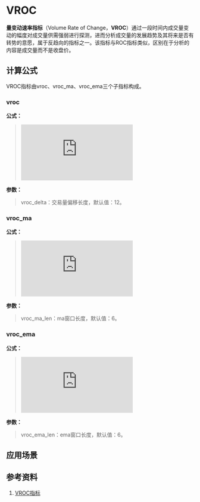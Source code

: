 # VROC
**量变动速率指标**（Volume Rate of Change，**VROC**）通过一段时间内成交量变动的幅度对成交量供需强弱进行探测，进而分析成交量的发展趋势及其将来是否有转势的意愿，属于反趋向的指标之一。该指标与ROC指标类似，区别在于分析的内容是成交量而不是收盘价。


## 计算公式
VROC指标由vroc、vroc_ma、vroc_ema三个子指标构成。

### vroc
**公式：**  
>![equation](http://www.sciweavers.org/tex2img.php?eq=vroc%20%3D%20100%20%2A%20%28vol%20%2F%20vol%28-vroc%5C_delta%29%20-%201%29&bc=White&fc=Black&im=jpg&fs=12&ff=arev&edit=0)

**参数：**  
>vroc_delta：交易量偏移长度，默认值：12。

### vroc_ma
**公式：**  
>![equation](http://www.sciweavers.org/tex2img.php?eq=vroc%5C_ma%20%3D%20ma%28vroc%2C%20vroc%5C_ma%5C_len%29&bc=White&fc=Black&im=jpg&fs=12&ff=arev&edit=0)

**参数：**  
>vroc_ma_len：ma窗口长度，默认值：6。

### vroc_ema
**公式：**  
>![equation](http://www.sciweavers.org/tex2img.php?eq=vroc%5C_ema%20%3D%20ema%28vroc%2C%20vroc%5C_ema%5C_len%29&bc=White&fc=Black&im=jpg&fs=12&ff=arev&edit=0)

**参数：**  
>vroc_ema_len：ema窗口长度，默认值：6。

## 应用场景

## 参考资料
1. [VROC指标](http://wiki.mbalib.com/wiki/VROC指标)
